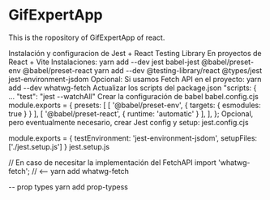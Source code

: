 # GifExpertApp

This is the ropository of GifExpertApp of react.

Instalación y configuracion de Jest + React Testing Library
En proyectos de React + Vite
Instalaciones:
yarn add --dev jest babel-jest @babel/preset-env @babel/preset-react 
yarn add --dev @testing-library/react @types/jest jest-environment-jsdom
Opcional: Si usamos Fetch API en el proyecto:
yarn add --dev whatwg-fetch
Actualizar los scripts del package.json
"scripts: {
  ...
  "test": "jest --watchAll"
Crear la configuración de babel babel.config.cjs
module.exports = {
    presets: [
        [ '@babel/preset-env', { targets: { esmodules: true } } ],
        [ '@babel/preset-react', { runtime: 'automatic' } ],
    ],
};
Opcional, pero eventualmente necesario, crear Jest config y setup:
jest.config.cjs

module.exports = {
    testEnvironment: 'jest-environment-jsdom',
    setupFiles: ['./jest.setup.js']
}
jest.setup.js

// En caso de necesitar la implementación del FetchAPI
import 'whatwg-fetch'; // <-- yarn add whatwg-fetch


-- prop types 
yarn add prop-typess